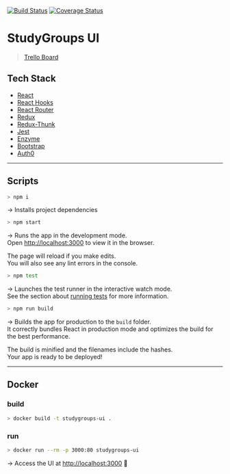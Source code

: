 [![Build Status](https://travis-ci.com/pachoclo/study-group-react-ui.svg?branch=master)](https://travis-ci.com/pachoclo/study-group-react-ui) [![Coverage Status](https://coveralls.io/repos/github/pachoclo/study-group-react-ui/badge.svg?branch=master)](https://coveralls.io/github/pachoclo/study-group-react-ui?branch=master)

# StudyGroups UI

> [Trello Board](https://trello.com/b/MTeujOJM/studygroup-kanban)

## Tech Stack

- [React](https://reactjs.org/docs/getting-started.html)
- [React Hooks](https://reactjs.org/docs/hooks-intro.html)
- [React Router](https://reacttraining.com/react-router/web/guides/quick-start)
- [Redux](https://react-redux.js.org/)
- [Redux-Thunk](https://github.com/reduxjs/redux-thunk)
- [Jest](https://jestjs.io/)
- [Enzyme](https://github.com/airbnb/enzyme)
- [Bootstrap](https://getbootstrap.com/docs/4.3/getting-started/introduction/)
- [Auth0](https://github.com/auth0/auth0.js#readme)

---

## Scripts

```bash
> npm i
```

→ Installs project dependencies

```bash
> npm start
```

→ Runs the app in the development mode.<br>
Open [http://localhost:3000](http://localhost:3000) to view it in the browser.

The page will reload if you make edits.<br>
You will also see any lint errors in the console.

```bash
> npm test
```

→ Launches the test runner in the interactive watch mode.<br>
See the section about [running tests](https://facebook.github.io/create-react-app/docs/running-tests) for more information.

```bash
> npm run build
```

→ Builds the app for production to the `build` folder.<br>
It correctly bundles React in production mode and optimizes the build for the best performance.

The build is minified and the filenames include the hashes.<br>
Your app is ready to be deployed!

---

## Docker

### build

```bash
> docker build -t studygroups-ui .
```

### run

```bash
> docker run --rm -p 3000:80 studygroups-ui
```

→ Access the UI at [http://localhost:3000](http://localhost:3000) 🙌
